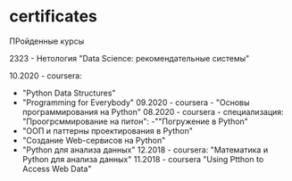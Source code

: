 # certificates
ПРойденные курсы

 
2323 - Нетология "Data Science:  рекомендательные системы"

10.2020 - coursera:
  - "Python Data Structures"
  - "Programming for Everybody"
09.2020 - coursera - "Основы программирования на Python"
08.2020 - coursera - специализация: "Проогрсммирование на питон":
  -""Погружение в Python"
  - "ООП и паттерны проектирования в Python"
  - "Создание Web-сервисов на Python"
  - "Python для анализа данных"
 12.2018 - coursera: "Математика и Python для анализа данных"
11.2018 - coursera "Using Ptthon to Access Web Data"
